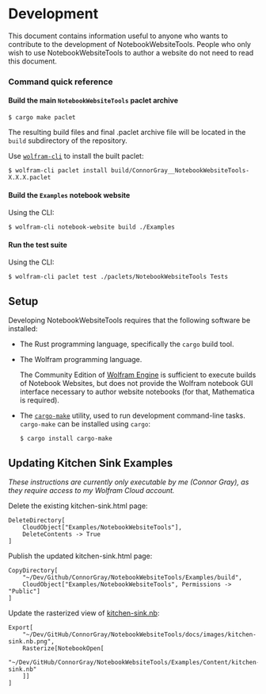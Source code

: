 # Development

This document contains information useful to anyone who wants to contribute to
the development of NotebookWebsiteTools. People who only wish to use
NotebookWebsiteTools to author a website do not need to read this document.

### Command quick reference

#### Build the main `NotebookWebsiteTools` paclet archive

```shell
$ cargo make paclet
```

The resulting build files and final .paclet archive file will be located in the
`build` subdirectory of the repository.

Use [`wolfram-cli`](https://github.com/ConnorGray/wolfram-cli) to install the
built paclet:

```shell
$ wolfram-cli paclet install build/ConnorGray__NotebookWebsiteTools-X.X.X.paclet
```

#### Build the `Examples` notebook website

Using the CLI:

```shell
$ wolfram-cli notebook-website build ./Examples
```

#### Run the test suite

Using the CLI:

```shell
$ wolfram-cli paclet test ./paclets/NotebookWebsiteTools Tests
```



## Setup

Developing NotebookWebsiteTools requires that the following software be
installed:

* The Rust programming language, specifically the `cargo` build tool.

* The Wolfram programming language.

  The Community Edition of [Wolfram Engine](https://www.wolfram.com/engine/) is
  sufficient to execute builds of Notebook Websites, but does not provide the
  Wolfram notebook GUI interface necessary to author website notebooks (for that,
  Mathematica is required).

* The [`cargo-make`](https://crates.io/crates/cargo-make) utility, used to run
  development command-line tasks. `cargo-make` can be installed using `cargo`:

  ```shell
  $ cargo install cargo-make
  ```

## Updating Kitchen Sink Examples

*These instructions are currently only executable by me (Connor Gray), as they*
*require access to my Wolfram Cloud account.*

Delete the existing kitchen-sink.html page:

```wolfram
DeleteDirectory[
    CloudObject["Examples/NotebookWebsiteTools"],
    DeleteContents -> True
]
```

Publish the updated kitchen-sink.html page:

```wolfram
CopyDirectory[
    "~/Dev/Github/ConnorGray/NotebookWebsiteTools/Examples/build",
    CloudObject["Examples/NotebookWebsiteTools", Permissions -> "Public"]
]
```

Update the rasterized view of [kitchen-sink.nb](./images/kitchen-sink.nb.png):

```wolfram
Export[
    "~/Dev/GitHub/ConnorGray/NotebookWebsiteTools/docs/images/kitchen-sink.nb.png",
    Rasterize[NotebookOpen[
        "~/Dev/GitHub/ConnorGray/NotebookWebsiteTools/Examples/Content/kitchen-sink.nb"
    ]]
]
```
